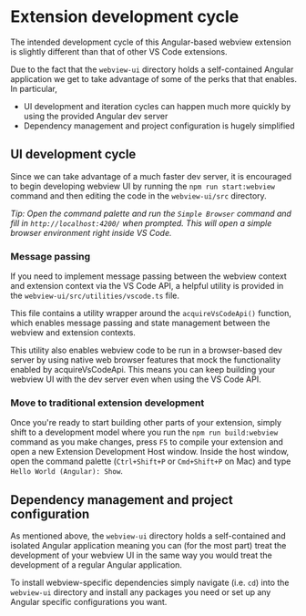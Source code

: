 # Extension development cycle

The intended development cycle of this Angular-based webview extension is slightly different than that of other VS Code extensions.

Due to the fact that the `webview-ui` directory holds a self-contained Angular application we get to take advantage of some of the perks that that enables. In particular,

- UI development and iteration cycles can happen much more quickly by using the provided Angular dev server
- Dependency management and project configuration is hugely simplified

## UI development cycle

Since we can take advantage of a much faster dev server, it is encouraged to begin developing webview UI by running the `npm run start:webview` command and then editing the code in the `webview-ui/src` directory.

_Tip: Open the command palette and run the `Simple Browser` command and fill in `http://localhost:4200/` when prompted. This will open a simple browser environment right inside VS Code._

### Message passing

If you need to implement message passing between the webview context and extension context via the VS Code API, a helpful utility is provided in the `webview-ui/src/utilities/vscode.ts` file.

This file contains a utility wrapper around the `acquireVsCodeApi()` function, which enables message passing and state management between the webview and extension contexts.

This utility also enables webview code to be run in a browser-based dev server by using native web browser features that mock the functionality enabled by acquireVsCodeApi. This means you can keep building your webview UI with the dev server even when using the VS Code API.

### Move to traditional extension development

Once you're ready to start building other parts of your extension, simply shift to a development model where you run the `npm run build:webview` command as you make changes, press `F5` to compile your extension and open a new Extension Development Host window. Inside the host window, open the command palette (`Ctrl+Shift+P` or `Cmd+Shift+P` on Mac) and type `Hello World (Angular): Show`.

## Dependency management and project configuration

As mentioned above, the `webview-ui` directory holds a self-contained and isolated Angular application meaning you can (for the most part) treat the development of your webview UI in the same way you would treat the development of a regular Angular application.

To install webview-specific dependencies simply navigate (i.e. `cd`) into the `webview-ui` directory and install any packages you need or set up any Angular specific configurations you want.
